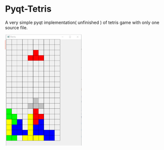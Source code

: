 # Pyqt-Tetris
A very simple pyqt implementation( unfinished ) of tetris game with only one source file.

<img src="img/example.png" width="250" align="left">
